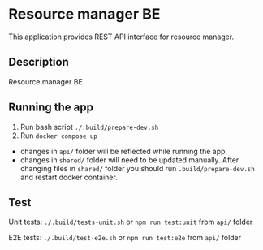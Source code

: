 # Resource manager BE

This application provides REST API interface for resource manager.

## Description

Resource manager BE.

## Running the app

1. Run bash script `./.build/prepare-dev.sh`
2. Run `docker compose up`

* changes in `api/` folder will be reflected while running the app.
* changes in `shared/` folder will need to be updated manually. After changing files in `shared/` folder you should run `.build/prepare-dev.sh` and restart docker container.

## Test

Unit tests: `./.build/tests-unit.sh` or `npm run test:unit` from `api/` folder

E2E tests: `./.build/test-e2e.sh` or `npm run test:e2e` from `api/` folder
